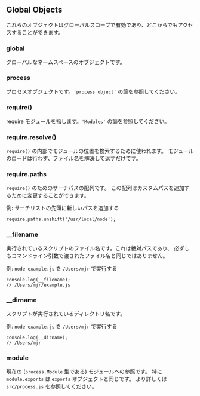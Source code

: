 ## Global Objects

<!--
These object are available in the global scope and can be accessed from anywhere.
-->
これらのオブジェクトはグローバルスコープで有効であり、どこからでもアクセスすることができます。

### global

<!--
The global namespace object.
-->
グローバルなネームスペースのオブジェクトです。

### process

<!--
The process object. See the `'process object'` section.
-->
プロセスオブジェクトです。`'process object'` の節を参照してください。

### require()

<!--
To require modules. See the `'Modules'` section.
-->
require モジュールを指します。`'Modules'` の節を参照してください。

### require.resolve()

<!--
Use the internal `require()` machinery to look up the location of a module,
but rather than loading the module, just return the resolved filename.
-->
`require()` の内部でモジュールの位置を検索するために使われます。
モジュールのロードは行わず、ファイル名を解決して返すだけです。

### require.paths

<!--
An array of search paths for `require()`.  This array can be modified to add
custom paths.
-->
`require()` のためのサーチパスの配列です。
この配列はカスタムパスを追加するために変更することができます。

<!--
Example: add a new path to the beginning of the search list
-->
例: サーチリストの先頭に新しいパスを追加する

    require.paths.unshift('/usr/local/node');


### __filename

<!--
The filename of the script being executed.  This is the absolute path, and not necessarily
the same filename passed in as a command line argument.
-->
実行されているスクリプトのファイル名です。これは絶対パスであり、
必ずしもコマンドライン引数で渡されたファイル名と同じではありません。

<!--
Example: running `node example.js` from `/Users/mjr`
-->
例: `node example.js` を `/Users/mjr` で実行する

    console.log(__filename);
    // /Users/mjr/example.js

### __dirname

<!--
The dirname of the script being executed.
-->
スクリプトが実行されているディレクトリ名です。

<!--
Example: running `node example.js` from `/Users/mjr`
-->
例: `node example.js` を `/Users/mjr` で実行する

    console.log(__dirname);
    // /Users/mjr


### module

<!--
A reference to the current module (of type `process.Module`). In particular
`module.exports` is the same as the `exports` object. See `src/process.js`
for more information.
-->
現在の (`process.Module` 型である) モジュールへの参照です。
特に `module.exports` は `exports` オブジェクトと同じです。
より詳しくは `src/process.js` を参照してください。
